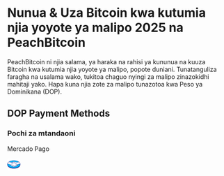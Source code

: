 <body class="payment-methods-page">

# Nunua & Uza Bitcoin kwa kutumia njia yoyote ya malipo 2025 na PeachBitcoin

PeachBitcoin ni njia salama, ya haraka na rahisi ya kununua na kuuza Bitcoin kwa kutumia njia yoyote ya malipo, popote duniani. Tunatanguliza faragha na usalama wako, tukitoa chaguo nyingi za malipo zinazokidhi mahitaji yako. Hapa kuna njia zote za malipo tunazotoa kwa Peso ya Dominikana (DOP).

## DOP Payment Methods

### Pochi za mtandaoni

<div class="payment-grid">
    <div class="payment-grid-item">
        <p>Mercado Pago</p> 
        <img src="/img/faq/logoimg/mercadopago.png" width="30px" height="27px" alt="Nunua bitcoin kwa Mercado Pago, Uza bitcoin kwa Mercado Pago">
    </div>
</div>

</body>
